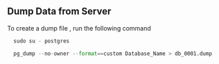 
## Dump Data from Server

To create a dump file , run the following command

```python
  sudo su - postgres
```

```python
  pg_dump --no-owner --format==custom Database_Name > db_0001.dump
```
